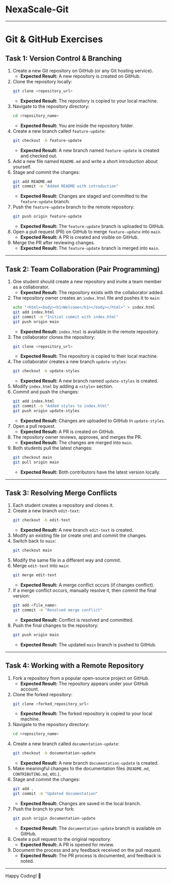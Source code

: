 # NexaScale-Git
___

# Git & GitHub Exercises

## **Task 1: Version Control & Branching**

1. Create a new Git repository on GitHub (or any Git hosting service).
   - **Expected Result:** A new repository is created on GitHub.
2. Clone the repository locally:
   ```sh
   git clone <repository_url>
   ```
   - **Expected Result:** The repository is copied to your local machine.
3. Navigate to the repository directory:
   ```sh
   cd <repository_name>
   ```
   - **Expected Result:** You are inside the repository folder.
4. Create a new branch called `feature-update`:
   ```sh
   git checkout -b feature-update
   ```
   - **Expected Result:** A new branch named `feature-update` is created and checked out.
5. Add a new file named `README.md` and write a short introduction about yourself.
6. Stage and commit the changes:
   ```sh
   git add README.md
   git commit -m "Added README with introduction"
   ```
   - **Expected Result:** Changes are staged and committed to the `feature-update` branch.
7. Push the `feature-update` branch to the remote repository:
   ```sh
   git push origin feature-update
   ```
   - **Expected Result:** The `feature-update` branch is uploaded to GitHub.
8. Open a pull request (PR) on GitHub to merge `feature-update` into `main`.
   - **Expected Result:** A PR is created and visible on GitHub.
9. Merge the PR after reviewing changes.
   - **Expected Result:** The `feature-update` branch is merged into `main`.

---

## **Task 2: Team Collaboration (Pair Programming)**

1. One student should create a new repository and invite a team member as a collaborator.
   - **Expected Result:** The repository exists with the collaborator added.
2. The repository owner creates an `index.html` file and pushes it to `main`:
   ```sh
   echo "<html><body><h1>Welcome</h1></body></html>" > index.html
   git add index.html
   git commit -m "Initial commit with index.html"
   git push origin main
   ```
   - **Expected Result:** `index.html` is available in the remote repository.
3. The collaborator clones the repository:
   ```sh
   git clone <repository_url>
   ```
   - **Expected Result:** The repository is copied to their local machine.
4. The collaborator creates a new branch `update-styles`:
   ```sh
   git checkout -b update-styles
   ```
   - **Expected Result:** A new branch named `update-styles` is created.
5. Modify `index.html` by adding a `<style>` section.
6. Commit and push the changes:
   ```sh
   git add index.html
   git commit -m "Added styles to index.html"
   git push origin update-styles
   ```
   - **Expected Result:** Changes are uploaded to GitHub in `update-styles`.
7. Open a pull request.
   - **Expected Result:** A PR is created on GitHub.
8. The repository owner reviews, approves, and merges the PR.
   - **Expected Result:** The changes are merged into `main`.
9. Both students pull the latest changes:
   ```sh
   git checkout main
   git pull origin main
   ```
   - **Expected Result:** Both contributors have the latest version locally.

---

## **Task 3: Resolving Merge Conflicts**

1. Each student creates a repository and clones it.
2. Create a new branch `edit-text`:
   ```sh
   git checkout -b edit-text
   ```
   - **Expected Result:** A new branch `edit-text` is created.
3. Modify an existing file (or create one) and commit the changes.
4. Switch back to `main`:
   ```sh
   git checkout main
   ```
5. Modify the same file in a different way and commit.
6. Merge `edit-text` into `main`:
   ```sh
   git merge edit-text
   ```
   - **Expected Result:** A merge conflict occurs (if changes conflict).
7. If a merge conflict occurs, manually resolve it, then commit the final version:
   ```sh
   git add <file_name>
   git commit -m "Resolved merge conflict"
   ```
   - **Expected Result:** Conflict is resolved and committed.
8. Push the final changes to the repository:
   ```sh
   git push origin main
   ```
   - **Expected Result:** The updated `main` branch is pushed to GitHub.

---

## **Task 4: Working with a Remote Repository**

1. Fork a repository from a popular open-source project on GitHub.
   - **Expected Result:** The repository appears under your GitHub account.
2. Clone the forked repository:
   ```sh
   git clone <forked_repository_url>
   ```
   - **Expected Result:** The forked repository is copied to your local machine.
3. Navigate to the repository directory:
   ```sh
   cd <repository_name>
   ```
4. Create a new branch called `documentation-update`:
   ```sh
   git checkout -b documentation-update
   ```
   - **Expected Result:** A new branch `documentation-update` is created.
5. Make meaningful changes to the documentation files (`README.md`, `CONTRIBUTING.md`, etc.).
6. Stage and commit the changes:
   ```sh
   git add .
   git commit -m "Updated documentation"
   ```
   - **Expected Result:** Changes are saved in the local branch.
7. Push the branch to your fork:
   ```sh
   git push origin documentation-update
   ```
   - **Expected Result:** The `documentation-update` branch is available on GitHub.
8. Create a pull request to the original repository.
   - **Expected Result:** A PR is opened for review.
9. Document the process and any feedback received on the pull request.
   - **Expected Result:** The PR process is documented, and feedback is noted.

---

Happy Coding! 🚀

